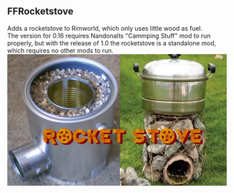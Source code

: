 ## FFRocketstove  
  
  
Adds a rocketstove to Rimworld, which only uses little wood as fuel.  
The version for 0.16 requires Nandonalts "Cammping Stuff" mod to run properly, but with the release of 1.0 the rocketstove is a standalone mod, which requires no other mods to run.  
![preview](/About/Preview.png?raw=true)
